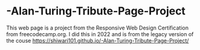 # -Alan-Turing-Tribute-Page-Project
This web page is a project from the Responsive Web Design Certification from freecodecamp.org.
I did this in 2022 and is from the legacy version of the couse
https://shiwari101.github.io/-Alan-Turing-Tribute-Page-Project/
